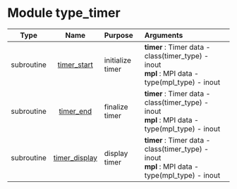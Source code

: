 # Module type_timer

| Type | Name | Purpose | Arguments          |
| :--: | :--: | :------ | :----------------- |
| subroutine | [timer_start](https://github.com/JCSDA/saber/tree/develop/src/saber/util/type_timer.F90#L45) | initialize timer | **timer** :  Timer data - class(timer_type) - inout<br>**mpl** :  MPI data - type(mpl_type) - inout |
| subroutine | [timer_end](https://github.com/JCSDA/saber/tree/develop/src/saber/util/type_timer.F90#L66) | finalize timer | **timer** :  Timer data - class(timer_type) - inout<br>**mpl** :  MPI data - type(mpl_type) - inout |
| subroutine | [timer_display](https://github.com/JCSDA/saber/tree/develop/src/saber/util/type_timer.F90#L98) | display timer | **timer** :  Timer data - class(timer_type) - inout<br>**mpl** :  MPI data - type(mpl_type) - inout |
